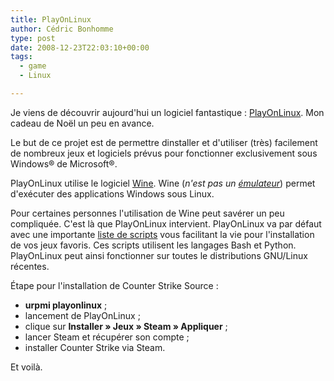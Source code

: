 ```yaml
---
title: PlayOnLinux
author: Cédric Bonhomme
type: post
date: 2008-12-23T22:03:10+00:00
tags:
  - game
  - Linux

---
```

Je viens de découvrir aujourd'hui un logiciel fantastique : [PlayOnLinux][1].
Mon cadeau de Noël un peu en avance.

Le but de ce projet est de permettre dinstaller et d'utiliser (très) facilement
de nombreux jeux et logiciels prévus pour fonctionner exclusivement sous
Windows® de Microsoft®.

PlayOnLinux utilise le logiciel [Wine][2]. Wine (_n'est pas un [émulateur][3]_)
permet d'exécuter des applications Windows sous Linux.

Pour certaines personnes l'utilisation de Wine peut savérer un peu compliquée.
C'est là que PlayOnLinux intervient. PlayOnLinux va par défaut avec une
importante [liste de scripts][4] vous facilitant la vie pour l'installation de
vos jeux favoris. Ces scripts utilisent les langages Bash et Python.
PlayOnLinux peut ainsi fonctionner sur toutes le distributions GNU/Linux récentes.

Étape pour l'installation de Counter Strike Source :

- **urpmi playonlinux** ;
- lancement de PlayOnLinux ;
- clique sur **Installer » Jeux » Steam » Appliquer** ;
- lancer Steam et récupérer son compte ;
- installer Counter Strike via Steam.

Et voilà.

 [1]: http://www.playonlinux.com/
 [2]: http://www.winehq.org/
 [3]: https://fr.wikipedia.org/wiki/Émulation
 [4]: http://www.playonlinux.com/repository/